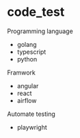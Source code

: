 # code_test
Programming language
- golang
- typescript
- python

Framwork
- angular
- react
- airflow

Automate testing
- playwright
